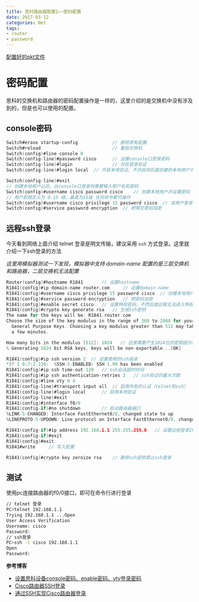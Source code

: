 ```yaml
---
title: 思科路由器配置1——密码配置
date: 2017-03-12
categories: Net
tags:
- router
- password
---
```


[配置好的pkt文件](https://github.com/aoenian/cisco-pkt)

密码配置
========

思科的交换机和路由器的密码配置操作是一样的，这里介绍的是交换机中没有涉及到的，但是也可以使用的配置。

<!--more-->

console密码
-----------

``` c
Switch#erase startup-config             // 删除原有配置
Switch#reload                           // 重启交换机
Switch(config)#line console 0
Switch(config-line)#password cisco      // 设置console口登录密码
Switch(config-line)#login               // 开启登录验证
Switch(config-line)#login local  // 开启本地验证，不开启则后面创建的本地用户不能登录

Switch(config-line)#exit
// 创建本地用户以后，从console口登录则需要输入用户名和密码
Switch(config)#username cisco password cisco    // 创建本地用户并设置密码
// 用户权限定义为 0-15 级，最高为15级 任何命令都可操作
Switch(config)#username cisco privilege 15 password cisco  // 该用户登录直接进入特权模式
Switch(config)#service password-encryption  // 把明文密码加密

```

远程ssh登录
-----------

今天看到网络上面介绍 telnet 登录是明文传输，建议采用 `ssh` 方式登录。这里就介绍一下ssh登录的方法

*这里用模拟器测试一下发现，模拟器中支持 domain-name 配置的是三层交换机和路由器，二层交换机无法配置*

``` c
Router(config)#hostname R1841       // 设置hostname
R1841(config)#ip domain-name router.com     // 设置domain-name
R1841(config)#username cisco privilege 15 password cisco  // 创建本地用户和密码
R1841(config)#service password-encryption   // 把密码加密
R1841(config)#enable secret cisco   // 设置特权密码，不然后面远程无法进入特权模式
R1841(config)#crypto key generate rsa   // 生成ssh密钥
The name for the keys will be: R1841.router.com
Choose the size of the key modulus in the range of 360 to 2048 for your
  General Purpose Keys. Choosing a key modulus greater than 512 may take
  a few minutes.

How many bits in the modulus [512]: 1024   // 这里需要产生1024位的密钥因为ssh版本2需要位数较多
% Generating 1024 bit RSA keys, keys will be non-exportable...[OK]

R1841(config)#ip ssh version 2  // 设置使用的ssh版本
*3? 1 0:7:2.224:  %SSH-5-ENABLED: SSH 1.99 has been enabled 
R1841(config)#ip ssh time-out 120   // ssh会话超时时间
R1841(config)#ip ssh authentication-retries 3   // ssh验证的最大次数
R1841(config)#line vty 0 4
R1841(config-line)#transport input all  // 启用所有的认证（telnet和ssh）
R1841(config-line)#login local      // 启用本地验证
R1841(config-line)#exit
R1841(config)#interface f0/0        
R1841(config-if)#no shutdown        // 启动路由器端口
%LINK-5-CHANGED: Interface FastEthernet0/0, changed state to up
%LINEPROTO-5-UPDOWN: Line protocol on Interface FastEthernet0/0, changed state to up

R1841(config-if)#ip address 192.168.1.1 255.255.255.0   // 设置远程登录IP
R1841(config-if)#exit
R1841(config)#exit
R1841#write     // 写入配置

R1841(config)#crypto key zeroize rsa    // 删除ssh密钥禁止ssh登录
```

测试
----

使用pc连接路由器的f0/0接口，即可在命令行进行登录

```bash
// telnet 登录
PC>telnet 192.168.1.1
Trying 192.168.1.1 ...Open
User Access Verification
Username: cisco
Password: 
// ssh登录
PC>ssh -l cisco 192.168.1.1
Open
Password: 
```

**参考博客**

-   [设置思科设备console密码、enable密码、vty登录密码](http://willy.blog.51cto.com/5093185/1054260)
-   [Cisco路由器SSH登录](http://www.bitscn.com/netpro/router/201403/195093.html)
-   [通过SSH实现Cisco路由器登录](http://www.net130.com/technic/001/20040105003.htm)
